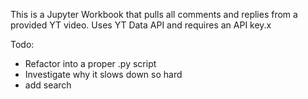 This is a Jupyter Workbook that pulls all comments and replies from a provided YT video. 
Uses YT Data API and requires an API key.x

Todo: 
- Refactor into a proper .py script
- Investigate why it slows down so hard
- add search
